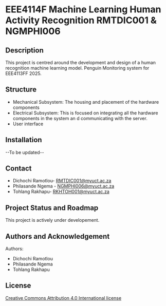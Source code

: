 # EEE4114F Machine Learning Human Activity Recognition RMTDIC001 & NGMPHI006

## Description
This project is centred around the development and design of a human recognition machine learning model. Penguin Monitoring system for EEE4113FF 2025. 

## Structure
* Mechanical Subsystem: The housing and placement of the hardware components
* Electrical Subsystem: This is focused on integrating all the hardware components in the system an d communicating with the server. 
* User interface

## Installation
--To be updated-- 


## Contact
* Dichochi Ramotlou- RMTDIC001@myuct.ac.za
* Philasande Ngema - NGMPHI006@myuct.ac.za
* Tohlang Rakhapu- RKHTOH001@myuct.ac.za


## Project Status and Roadmap
This project is actively under developement.

## Authors and Acknowledgement
Authors:
* Dichochi Ramotlou
* Philasande Ngema
* Tohlang Rakhapu


## License
[Creative Commons Attribution 4.0 International license](https://choosealicense.com/licenses/cc-by-4.0/)

